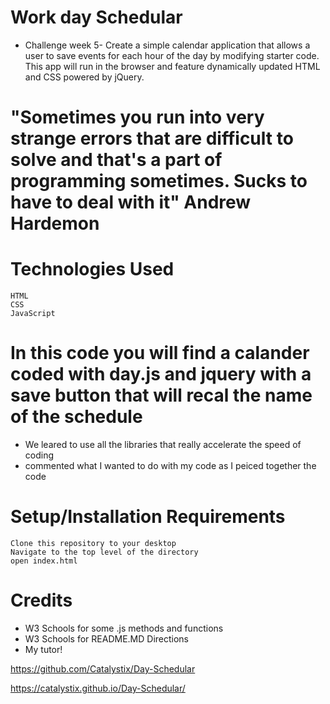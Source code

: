 # Work day Schedular

* Challenge week 5- Create a simple calendar application that allows a user to save events for each hour of the day by modifying starter code. This app will run in the browser and feature dynamically updated HTML and CSS powered by jQuery.


# "Sometimes you run into very strange errors that are difficult to solve and that's a part of programming sometimes. Sucks to have to deal with it" Andrew Hardemon


# Technologies Used
    HTML
    CSS
    JavaScript

# In this code you will find a calander coded with day.js and jquery with a save button  that will recal the name of the schedule
 * We leared to use all the libraries that really accelerate the speed of coding
 * commented what I wanted to do with my code as I peiced together the code

# Setup/Installation Requirements
    Clone this repository to your desktop
    Navigate to the top level of the directory
    open index.html

# Credits
 * W3 Schools for some .js methods and functions
 * W3 Schools for README.MD Directions
 * My tutor!


https://github.com/Catalystix/Day-Schedular

https://catalystix.github.io/Day-Schedular/